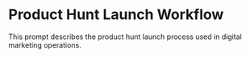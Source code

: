 # Product Hunt Launch Workflow

This prompt describes the product hunt launch process used in digital marketing operations.
